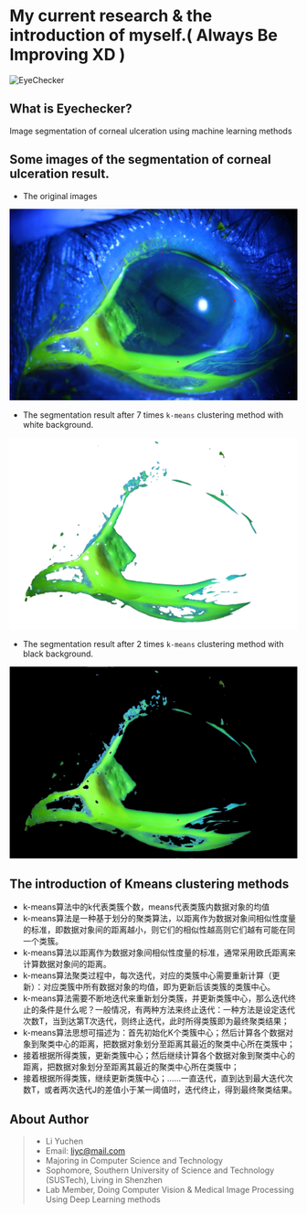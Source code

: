 # My current research & the introduction of myself.( Always Be Improving XD )
![EyeChecker](https://raw.githubusercontent.com/yuchenlichuck/EyeChecker/master/icon.ico)
## What is Eyechecker?
Image segmentation of corneal ulceration using machine learning methods
## Some images of the segmentation of corneal ulceration result.

* The original images

![original](https://github.com/yuchenlichuck/EyeChecker/blob/master/1a.jpg)

* The segmentation result after 7 times `k-means` clustering method with white background. 

![EyeChecker](https://github.com/yuchenlichuck/EyeChecker/blob/master/1a7.jpg)

* The segmentation result after 2 times `k-means` clustering method with black background. 

![EyeChecker](https://github.com/yuchenlichuck/EyeChecker/blob/master/1a221.jpg)

## The introduction of Kmeans clustering methods

* k-means算法中的k代表类簇个数，means代表类簇内数据对象的均值
* k-means算法是一种基于划分的聚类算法，以距离作为数据对象间相似性度量的标准，即数据对象间的距离越小，则它们的相似性越高则它们越有可能在同一个类簇。
* k-means算法以距离作为数据对象间相似性度量的标准，通常采用欧氏距离来计算数据对象间的距离。
* k-means算法聚类过程中，每次迭代，对应的类簇中心需要重新计算（更新）：对应类簇中所有数据对象的均值，即为更新后该类簇的类簇中心。
* k-means算法需要不断地迭代来重新划分类簇，并更新类簇中心，那么迭代终止的条件是什么呢？一般情况，有两种方法来终止迭代：一种方法是设定迭代次数T，当到达第T次迭代，则终止迭代，此时所得类簇即为最终聚类结果；
*   k-means算法思想可描述为：首先初始化K个类簇中心；然后计算各个数据对象到聚类中心的距离，把数据对象划分至距离其最近的聚类中心所在类簇中；
*	接着根据所得类簇，更新类簇中心；然后继续计算各个数据对象到聚类中心的距离，把数据对象划分至距离其最近的聚类中心所在类簇中；
*	接着根据所得类簇，继续更新类簇中心；……一直迭代，直到达到最大迭代次数T，或者两次迭代J的差值小于某一阈值时，迭代终止，得到最终聚类结果。

## About Author
> * Li Yuchen
> * Email: liyc@mail.com
> * Majoring in Computer Science and Technology
> * Sophomore, Southern University of Science and Technology (SUSTech), Living in Shenzhen
> * Lab Member, Doing Computer Vision & Medical Image Processing Using Deep Learning methods
